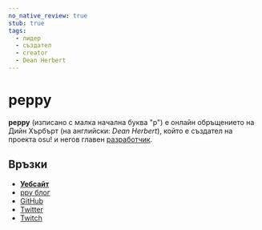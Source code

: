 ```yaml
---
no_native_review: true
stub: true
tags:
  - лидер
  - създател
  - creator
  - Dean Herbert
---
```


# peppy

**peppy** (изписано с малка начална буква "p") е онлайн обръщението на Дийн Хърбърт (на английски: *Dean Herbert*), който е създател на проекта osu! и негов главен [разработчик](/wiki/People/The_Team/Developers).

## Връзки

- **[Уебсайт](https://ppy.sh/)**
- [ppy блог](https://blog.ppy.sh/)
- [GitHub](https://github.com/peppy)
- [Twitter](https://twitter.com/ppy)
- [Twitch](https://www.twitch.tv/ppy)
